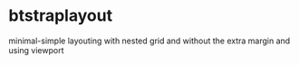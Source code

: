 # btstraplayout

minimal-simple layouting with nested grid and without the extra margin and using viewport
